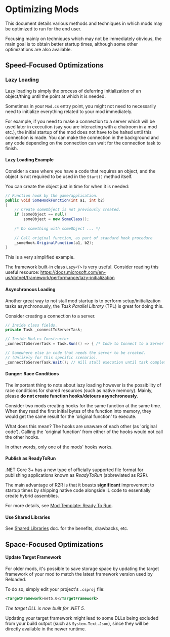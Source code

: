 # Optimizing Mods

This document details various methods and techniques in which mods may be optimized to run for the end user. 

Focusing mainly on techniques which may not be immediately obvious, the main goal is to obtain better startup times, although some other optimizations are also available.

## Speed-Focused Optimizations

### Lazy Loading

Lazy loading is simply the process of deferring initialization of an object/thing until the point at which it is needed.

Sometimes in your `Mod.cs` entry point, you might not need to necessarily need to initialize everything related to your mod immediately.

For example, if you need to make a connection to a server which will be used later in execution (say you are interacting with a chatroom in a mod etc.), the initial startup of the mod does not have to be halted until this connection is made. You can make the connection in the background and any code depending on the connection can wait for the connection task to finish.

#### Lazy Loading Example

Consider a case where you have a code that requires an object, and the object is not required to be used in the `Start()` method itself.

You can create the object just in time for when it is needed:

```csharp
// Function hook by the game/application.
public void SomeHookFunction(int a1, int b2) 
{
	// Create someObject is not previously created.
	if (someObject == null)
		someObject = new SomeClass();
	
	/* Do something with someObject ... */
	
	// Call original function, as part of standard hook procedure
	_someHook.OriginalFunction(a1, b2);
}
```

This is a very simplified example.

The framework built-in class `Lazy<T>` is very useful. Consider reading this useful resource: https://docs.microsoft.com/en-us/dotnet/framework/performance/lazy-initialization

#### Asynchronous Loading

Another great way to not stall mod startup is to perform setup/initialization tasks asynchronously, the *Task Parallel Library* (TPL) is great for doing this.

Consider creating a connection to a server.

```csharp
// Inside class fields.
private Task _connectToServerTask;

// Inside Mod.cs Constructor
_connectToServerTask = Task.Run(() => { /* Code to Connect to a Server */ });

// Somewhere else in code that needs the server to be created.
// (Unlikely for this specific scenario).
_connectToServerTask.Wait(); // Will stall execution until task completes.
```

#### Danger: Race Conditions

The important thing to note about lazy loading however is the possibility of race conditions for shared resources (such as native memory). Mainly, please **do not create function hooks/detours asynchronously**. 

Consider two mods creating hooks for the same function at the same time. When they read the first initial bytes of the function into memory, they would get the same result for the 'original function' to execute. 

What does this mean? The hooks are unaware of each other (as 'original code'). Calling the 'original function' from either of the hooks would not call the other hooks. 

In other words, only one of the mods' hooks works.

#### Publish as ReadyToRun

.NET Core 3+ has a new type of officially supported file format for publishing applications known as *ReadyToRun* (abbreviated as R2R).

The main advantage of R2R is that it boasts **significant** improvement to startup times by shipping native code alongside IL code to essentially create hybrid assemblies.

For more details, see [Mod Template: Ready To Run](./ModTemplate.md).

#### Use Shared Libraries

See [Shared Libraries](https://github.com/Sewer56/Reloaded.SharedLib.Hooks#table-of-contents) doc. for the benefits, drawbacks, etc.

## Space-Focused Optimizations

#### Update Target Framework
For older mods, it's possible to save storage space by updating the target framework of your mod to match the latest framework version used by Reloaded. 

To do so, simply edit your project's `.csproj` file:

```xml
<TargetFramework>net5.0</TargetFramework>
```

*The target DLL is now built for .NET 5.*

Updating your target framework might lead to some DLLs being excluded from your build output (such as `System.Text.Json`), since they will be directly available in the newer runtime.  
